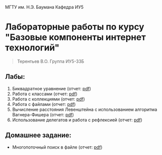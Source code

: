 МГТУ им. Н.Э. Баумана Кафедра ИУ5

# Лабораторные работы по курсу "Базовые компоненты интернет технологий"

> Терентьев В.О. Группа ИУ5-33Б

## Лабы:

1. Биквадратное уравнение (отчет: [pdf](Отчеты/lab1new.pdf))
2. Работа с классами (отчет: [pdf](Отчеты/lab2.pdf))
3. Работа с коллекциями (отчет: [pdf](Отчеты/lab3.pdf))
4. Работа с файлами (отчет: [pdf](Отчеты/lab4.pdf))
5. Вычисление расстояния Левенштейна с использованием алгоритма Вагнера-Фишера (отчет: [pdf](Отчеты/lab5.pdf))
6. Использование делегатов и работа с рефлексией (отчет: [pdf](Отчеты/lab6.pdf))

## Домашнее задание:

- Многопоточный поиск в файле (отчет: [pdf](Отчеты/Homework.pdf))

